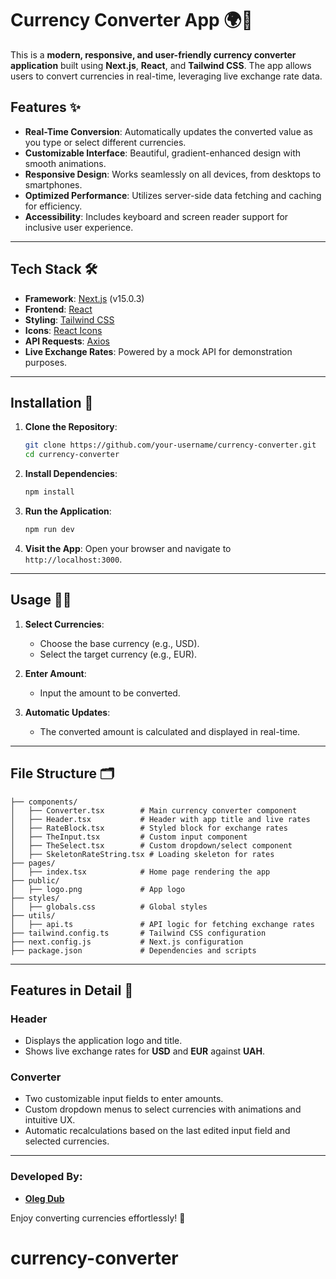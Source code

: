 # Currency Converter App 🌍💱

This is a **modern, responsive, and user-friendly currency converter application** built using **Next.js**, **React**, and **Tailwind CSS**. The app allows users to convert currencies in real-time, leveraging live exchange rate data.

## Features ✨

-   **Real-Time Conversion**: Automatically updates the converted value as you type or select different currencies.
-   **Customizable Interface**: Beautiful, gradient-enhanced design with smooth animations.
-   **Responsive Design**: Works seamlessly on all devices, from desktops to smartphones.
-   **Optimized Performance**: Utilizes server-side data fetching and caching for efficiency.
-   **Accessibility**: Includes keyboard and screen reader support for inclusive user experience.

---

## Tech Stack 🛠️

-   **Framework**: [Next.js](https://nextjs.org/) (v15.0.3)
-   **Frontend**: [React](https://reactjs.org/)
-   **Styling**: [Tailwind CSS](https://tailwindcss.com/)
-   **Icons**: [React Icons](https://react-icons.github.io/react-icons/)
-   **API Requests**: [Axios](https://axios-http.com/)
-   **Live Exchange Rates**: Powered by a mock API for demonstration purposes.

---

## Installation 🚀

1. **Clone the Repository**:

    ```bash
    git clone https://github.com/your-username/currency-converter.git
    cd currency-converter
    ```

2. **Install Dependencies**:

    ```bash
    npm install
    ```

3. **Run the Application**:

    ```bash
    npm run dev
    ```

4. **Visit the App**:
   Open your browser and navigate to `http://localhost:3000`.

---

## Usage 🧑‍💻

1. **Select Currencies**:

    - Choose the base currency (e.g., USD).
    - Select the target currency (e.g., EUR).

2. **Enter Amount**:

    - Input the amount to be converted.

3. **Automatic Updates**:
    - The converted amount is calculated and displayed in real-time.

---

## File Structure 🗂️

```
├── components/
│   ├── Converter.tsx        # Main currency converter component
│   ├── Header.tsx           # Header with app title and live rates
│   ├── RateBlock.tsx        # Styled block for exchange rates
│   ├── TheInput.tsx         # Custom input component
│   ├── TheSelect.tsx        # Custom dropdown/select component
│   ├── SkeletonRateString.tsx # Loading skeleton for rates
├── pages/
│   ├── index.tsx            # Home page rendering the app
├── public/
│   ├── logo.png             # App logo
├── styles/
│   ├── globals.css          # Global styles
├── utils/
│   ├── api.ts               # API logic for fetching exchange rates
├── tailwind.config.ts       # Tailwind CSS configuration
├── next.config.js           # Next.js configuration
├── package.json             # Dependencies and scripts
```

---

## Features in Detail 📖

### Header

-   Displays the application logo and title.
-   Shows live exchange rates for **USD** and **EUR** against **UAH**.

### Converter

-   Two customizable input fields to enter amounts.
-   Custom dropdown menus to select currencies with animations and intuitive UX.
-   Automatic recalculations based on the last edited input field and selected currencies.

---

### Developed By:

-   **[Oleg Dub](http://olegdub.web.app/)**

Enjoy converting currencies effortlessly! 🎉
# currency-converter

